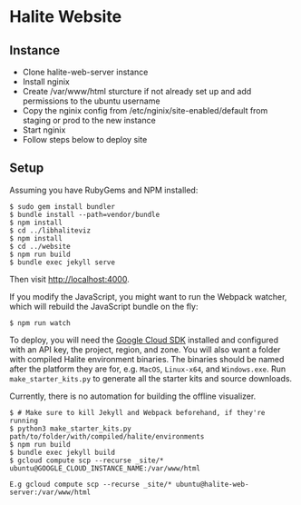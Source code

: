 # Halite Website

## Instance

* Clone halite-web-server instance
* Install nginix
* Create /var/www/html sturcture if not already set up and add permissions to the ubuntu username
* Copy the nginix config from /etc/nginix/site-enabled/default from staging or prod to the new instance
* Start nginix
* Follow steps below to deploy site

## Setup

Assuming you have RubyGems and NPM installed:

    $ sudo gem install bundler
    $ bundle install --path=vendor/bundle
    $ npm install
    $ cd ../libhaliteviz
    $ npm install
    $ cd ../website
    $ npm run build
    $ bundle exec jekyll serve
    
Then visit <http://localhost:4000>.
    
If you modify the JavaScript, you might want to run the Webpack watcher, which will rebuild the JavaScript bundle on the fly:

    $ npm run watch
    
To deploy, you will need the [Google Cloud SDK][gcloud-sdk] installed and configured with an API key, the project, region, and zone. You will also want a folder with compiled Halite environment binaries. The binaries should be named after the platform they are for, e.g. `MacOS`, `Linux-x64`, and `Windows.exe`. Run `make_starter_kits.py` to generate all the starter kits and source downloads.

Currently, there is no automation for building the offline visualizer.

    $ # Make sure to kill Jekyll and Webpack beforehand, if they're running
    $ python3 make_starter_kits.py path/to/folder/with/compiled/halite/environments
    $ npm run build
    $ bundle exec jekyll build
    $ gcloud compute scp --recurse _site/* ubuntu@GOOGLE_CLOUD_INSTANCE_NAME:/var/www/html

    E.g gcloud compute scp --recurse _site/* ubuntu@halite-web-server:/var/www/html

    
[gcloud-sdk]: https://cloud.google.com/sdk/gcloud/